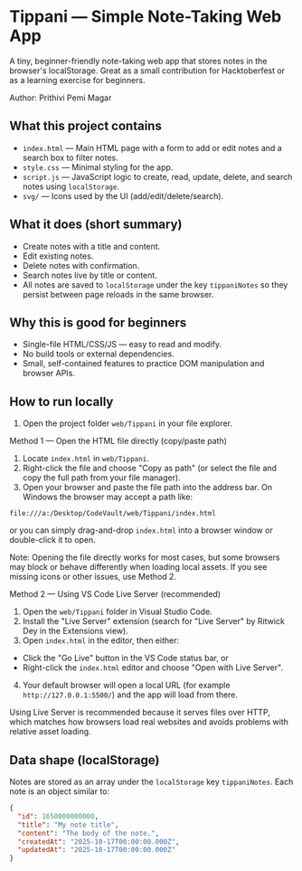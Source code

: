 # Tippani — Simple Note-Taking Web App

A tiny, beginner-friendly note-taking web app that stores notes in the browser's localStorage. Great as a small contribution for Hacktoberfest or as a learning exercise for beginners.

Author: Prithivi Pemi Magar

## What this project contains

- `index.html` — Main HTML page with a form to add or edit notes and a search box to filter notes.
- `style.css` — Minimal styling for the app.
- `script.js` — JavaScript logic to create, read, update, delete, and search notes using `localStorage`.
- `svg/` — Icons used by the UI (add/edit/delete/search).

## What it does (short summary)

- Create notes with a title and content.
- Edit existing notes.
- Delete notes with confirmation.
- Search notes live by title or content.
- All notes are saved to `localStorage` under the key `tippaniNotes` so they persist between page reloads in the same browser.

## Why this is good for beginners

- Single-file HTML/CSS/JS — easy to read and modify.
- No build tools or external dependencies.
- Small, self-contained features to practice DOM manipulation and browser APIs.

## How to run locally

1. Open the project folder `web/Tippani` in your file explorer.

Method 1 — Open the HTML file directly (copy/paste path)

1. Locate `index.html` in `web/Tippani`.
2. Right-click the file and choose "Copy as path" (or select the file and copy the full path from your file manager).
3. Open your browser and paste the file path into the address bar. On Windows the browser may accept a path like:

```
file:///a:/Desktop/CodeVault/web/Tippani/index.html
```

or you can simply drag-and-drop `index.html` into a browser window or double-click it to open.

Note: Opening the file directly works for most cases, but some browsers may block or behave differently when loading local assets. If you see missing icons or other issues, use Method 2.

Method 2 — Using VS Code Live Server (recommended)

1. Open the `web/Tippani` folder in Visual Studio Code.
2. Install the "Live Server" extension (search for "Live Server" by Ritwick Dey in the Extensions view).
3. Open `index.html` in the editor, then either:

- Click the "Go Live" button in the VS Code status bar, or
- Right-click the `index.html` editor and choose "Open with Live Server".

4. Your default browser will open a local URL (for example `http://127.0.0.1:5500/`) and the app will load from there.

Using Live Server is recommended because it serves files over HTTP, which matches how browsers load real websites and avoids problems with relative asset loading.

## Data shape (localStorage)

Notes are stored as an array under the `localStorage` key `tippaniNotes`.
Each note is an object similar to:

```json
{
  "id": 1650000000000,
  "title": "My note title",
  "content": "The body of the note.",
  "createdAt": "2025-10-17T00:00:00.000Z",
  "updatedAt": "2025-10-17T00:00:00.000Z"
}
```
